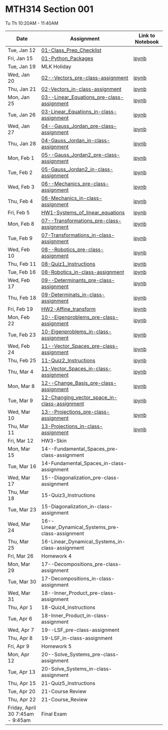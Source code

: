 # MTH314 Section 001 

 Tu Th 10:20AM - 11:40AM

| Date | Assignment | Link to Notebook |
|------|------------|------------------|
| Tue, Jan 12 | [01-Class_Prep_Checklist](01-Class_Prep_Checklist.md) |       |
| Fri, Jan 15 | [01-Python_Packages](01-Python_Packages.html) | [ipynb](01-Python_Packages.ipynb) |
| Tue, Jan 19 | MLK Holiday |      |
| Wed, Jan 20 | [02--Vectors_pre-class-assignment](02--Vectors_pre-class-assignment.html) | [ipynb](02--Vectors_pre-class-assignment.ipynb) |
| Thu, Jan 21 | [02-Vectors_in-class-assignment](02-Vectors_in-class-assignment.html) | [ipynb](02-Vectors_in-class-assignment.ipynb) |
| Mon, Jan 25 | [03--Linear_Equations_pre-class-assignment](03--Linear_Equations_pre-class-assignment.html) | [ipynb](03--Linear_Equations_pre-class-assignment.ipynb) |
| Tue, Jan 26 | [03-Linear_Equations_in-class-assignment](03-Linear_Equations_in-class-assignment.html) | [ipynb](03-Linear_Equations_in-class-assignment.ipynb) |
| Wed, Jan 27 | [04--Gauss_Jordan_pre-class-assignment](04--Gauss_Jordan_pre-class-assignment.html) | [ipynb](04--Gauss_Jordan_pre-class-assignment.ipynb) |
| Thu, Jan 28 | [04-Gauss_Jordan_in-class-assignment](04-Gauss_Jordan_in-class-assignment.html) | [ipynb](04-Gauss_Jordan_in-class-assignment.ipynb) |
| Mon, Feb 1 | [05--Gauss_Jordan2_pre-class-assignment](05--Gauss_Jordan2_pre-class-assignment.html) | [ipynb](05--Gauss_Jordan2_pre-class-assignment.ipynb) |
| Tue, Feb 2 | [05-Gauss_Jordan2_in-class-assignment](05-Gauss_Jordan2_in-class-assignment.html) | [ipynb](05-Gauss_Jordan2_in-class-assignment.ipynb) |
| Wed, Feb 3 | [06--Mechanics_pre-class-assignment](06--Mechanics_pre-class-assignment.html) | [ipynb](06--Mechanics_pre-class-assignment.ipynb) |
| Thu, Feb 4 | [06-Mechanics_in-class-assignment](06-Mechanics_in-class-assignment.html) | [ipynb](06-Mechanics_in-class-assignment.ipynb) |
| Fri, Feb 5 | [HW1-Systems_of_linear_equations](HW1-Systems_of_linear_equations-STUDENT.html) | [ipynb](HW1-Systems_of_linear_equations-STUDENT.ipynb) |
| Mon, Feb 8 | [07--Transformations_pre-class-assignment](07--Transformations_pre-class-assignment.html) | [ipynb](07--Transformations_pre-class-assignment.ipynb) |
| Tue, Feb 9 | [07-Transformations_in-class-assignment](07-Transformations_in-class-assignment.html) | [ipynb](07-Transformations_in-class-assignment.ipynb) |
| Wed, Feb 10 | [08--Robotics_pre-class-assignment](08--Robotics_pre-class-assignment.html) | [ipynb](08--Robotics_pre-class-assignment.ipynb) |
| Thu, Feb 11 | [08-Quiz1_Instructions](08-Quiz1_Instructions.html) | [ipynb](08-Quiz1_Instructions.ipynb) |
| Tue, Feb 16 | [08-Robotics_in-class-assignment](08-Robotics_in-class-assignment.html) | [ipynb](08-Robotics_in-class-assignment.ipynb) |
| Wed, Feb 17 | [09--Determinants_pre-class-assignment](09--Determinants_pre-class-assignment.html) | [ipynb](09--Determinants_pre-class-assignment.ipynb) |
| Thu, Feb 18 | [09-Determinats_in-class-assignment](09-Determinats_in-class-assignment.html) | [ipynb](09-Determinats_in-class-assignment.ipynb) |
| Fri, Feb 19 | [HW2-Affine_transform](HW2-Affine_transform-STUDENT.html) | [ipynb](HW2-Affine_transform-STUDENT.ipynb) |
| Mon, Feb 22 | [10--Eigenproblems_pre-class-assignment](10--Eigenproblems_pre-class-assignment.html) | [ipynb](10--Eigenproblems_pre-class-assignment.ipynb) |
| Tue, Feb 23 | [10-Eigenproblems_in-class-assignment](10-Eigenproblems_in-class-assignment.html) | [ipynb](10-Eigenproblems_in-class-assignment.ipynb) |
| Wed, Feb 24 | [11--Vector_Spaces_pre-class-assignment](11--Vector_Spaces_pre-class-assignment.html) | [ipynb](11--Vector_Spaces_pre-class-assignment.ipynb) |
| Thu, Feb 25 | [11-Quiz2_Instructions](11-Quiz2_Instructions.html) | [ipynb](11-Quiz2_Instructions.ipynb) |
| Thu, Mar 4 | [11-Vector_Spaces_in-class-assignment](11-Vector_Spaces_in-class-assignment.html) | [ipynb](11-Vector_Spaces_in-class-assignment.ipynb) |
| Mon, Mar 8 | [12--Change_Basis_pre-class-assignment](12--Change_Basis_pre-class-assignment.html) | [ipynb](12--Change_Basis_pre-class-assignment.ipynb) |
| Tue, Mar 9 | [12-Changing_vector_space_in-class-assignment](12-Changing_vector_space_in-class-assignment.html) | [ipynb](12-Changing_vector_space_in-class-assignment.ipynb) |
| Wed, Mar 10 | [13--Projections_pre-class-assignment](13--Projections_pre-class-assignment.html) | [ipynb](13--Projections_pre-class-assignment.ipynb) |
| Thu, Mar 11 | [13-Projections_in-class-assignment](13-Projections_in-class-assignment.html) | [ipynb](13-Projections_in-class-assignment.ipynb) |
| Fri, Mar 12 | HW3-Skin |      |
| Mon, Mar 15 | 14--Fundamental_Spaces_pre-class-assignment |      |
| Tue, Mar 16 | 14-Fundamental_Spaces_in-class-assignment |      |
| Wed, Mar 17 | 15--Diagonalization_pre-class-assignment |      |
| Thu, Mar 18 | 15-Quiz3_Instructions |      |
| Tue, Mar 23 | 15-Diagonalization_in-class-assignment |      |
| Wed, Mar 24 | 16--Linear_Dynamical_Systems_pre-class-assignment |      |
| Thu, Mar 25 | 16-Linear_Dynamical_Systems_in-class-assignment |      |
| Fri, Mar 26 | Homework 4 |      |
| Mon, Mar 29 | 17--Decompositions_pre-class-assignment |      |
| Tue, Mar 30 | 17-Decompositions_in-class-assignment |      |
| Wed, Mar 31 | 18--Inner_Product_pre-class-assignment |      |
| Thu, Apr 1 | 18-Quiz4_Instructions |      |
| Tue, Apr 6 | 18-Inner_Product_in-class-assignment |      |
| Wed, Apr 7 | 19--LSF_pre-class-assignment |      |
| Thu, Apr 8 | 19-LSF_in-class-assignment |      |
| Fri, Apr 9 | Homework 5 |      |
| Mon, Apr 12 | 20--Solve_Systems_pre-class-assignment |      |
| Tue, Apr 13 | 20-Solve_Systems_in-class-assignment |      |
| Thu, Apr 15 | 21-Quiz5_Instructions |      |
| Tue, Apr 20 | 21-Course Review |      |
| Thu, Apr 22 | 21-Course_Review |      |
| Friday, April 30 7:45am - 9:45am | Final Exam |      |
